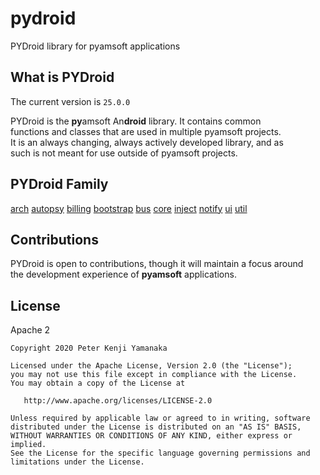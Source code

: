 # pydroid
PYDroid library for pyamsoft applications

## What is PYDroid

The current version is `25.0.0`

PYDroid is the **py**amsoft An**droid** library. It contains common  
functions and classes that are used in multiple pyamsoft projects.  
It is an always changing, always actively developed library, and as  
such is not meant for use outside of pyamsoft projects.

## PYDroid Family
[arch](https://github.com/pyamsoft/pydroid/tree/main/arch)
[autopsy](https://github.com/pyamsoft/pydroid/tree/main/autopsy)
[billing](https://github.com/pyamsoft/pydroid/tree/main/billing)
[bootstrap](https://github.com/pyamsoft/pydroid/tree/main/bootstrap)
[bus](https://github.com/pyamsoft/pydroid/tree/main/bus)
[core](https://github.com/pyamsoft/pydroid/tree/main/core)
[inject](https://github.com/pyamsoft/pydroid/tree/main/inject)
[notify](https://github.com/pyamsoft/pydroid/tree/main/notify)
[ui](https://github.com/pyamsoft/pydroid/tree/main/ui)
[util](https://github.com/pyamsoft/pydroid/tree/main/util)

## Contributions

PYDroid is open to contributions, though it will maintain a focus around  
the development experience of **pyamsoft** applications.

## License

Apache 2

```
Copyright 2020 Peter Kenji Yamanaka

Licensed under the Apache License, Version 2.0 (the "License");
you may not use this file except in compliance with the License.
You may obtain a copy of the License at

   http://www.apache.org/licenses/LICENSE-2.0

Unless required by applicable law or agreed to in writing, software
distributed under the License is distributed on an "AS IS" BASIS,
WITHOUT WARRANTIES OR CONDITIONS OF ANY KIND, either express or implied.
See the License for the specific language governing permissions and
limitations under the License.
```
